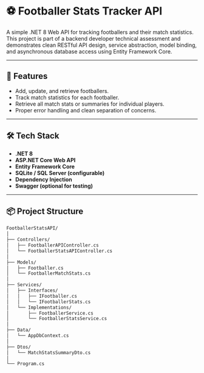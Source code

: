 # ⚽ Footballer Stats Tracker API

A simple .NET 8 Web API for tracking footballers and their match statistics. This project is part of a backend developer technical assessment and demonstrates clean RESTful API design, service abstraction, model binding, and asynchronous database access using Entity Framework Core.

---

## 🚀 Features

- Add, update, and retrieve footballers.
- Track match statistics for each footballer.
- Retrieve all match stats or summaries for individual players.
- Proper error handling and clean separation of concerns.

---

## 🛠 Tech Stack

- **.NET 8**
- **ASP.NET Core Web API**
- **Entity Framework Core**
- **SQLite / SQL Server (configurable)**
- **Dependency Injection**
- **Swagger (optional for testing)**

---

## 📦 Project Structure

```bash
FootballerStatsAPI/
│
├── Controllers/
│   ├── FootballerAPIController.cs
│   └── FootballerStatsAPIController.cs
│
├── Models/
│   ├── Footballer.cs
│   └── FootballerMatchStats.cs
│
├── Services/
│   ├── Interfaces/
│   │   ├── IFootballer.cs
│   │   └── IFootballerStats.cs
│   └── Implementations/
│       ├── FootballerService.cs
│       └── FootballerStatsService.cs
│
├── Data/
│   └── AppDbContext.cs
│
├── Dtos/
│   └── MatchStatsSummaryDto.cs
│
└── Program.cs
